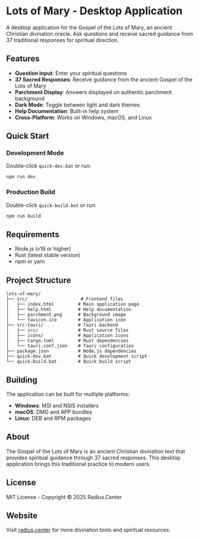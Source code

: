 # Lots of Mary - Desktop Application

A desktop application for the Gospel of the Lots of Mary, an ancient Christian divination oracle. Ask questions and receive sacred guidance from 37 traditional responses for spiritual direction.

## Features

- **Question Input**: Enter your spiritual questions
- **37 Sacred Responses**: Receive guidance from the ancient Gospel of the Lots of Mary
- **Parchment Display**: Answers displayed on authentic parchment background
- **Dark Mode**: Toggle between light and dark themes
- **Help Documentation**: Built-in help system
- **Cross-Platform**: Works on Windows, macOS, and Linux

## Quick Start

### Development Mode

Double-click `quick-dev.bat` or run:
```bash
npm run dev
```

### Production Build

Double-click `quick-build.bat` or run:
```bash
npm run build
```

## Requirements

- Node.js (v16 or higher)
- Rust (latest stable version)
- npm or yarn

## Project Structure

```
lots-of-mary/
├── src/                    # Frontend files
│   ├── index.html         # Main application page
│   ├── help.html          # Help documentation
│   ├── parchment.png      # Background image
│   └── favicon.ico        # Application icon
├── src-tauri/             # Tauri backend
│   ├── src/               # Rust source files
│   ├── icons/             # Application icons
│   ├── Cargo.toml         # Rust dependencies
│   └── tauri.conf.json    # Tauri configuration
├── package.json           # Node.js dependencies
├── quick-dev.bat          # Quick development script
└── quick-build.bat        # Quick build script
```

## Building

The application can be built for multiple platforms:

- **Windows**: MSI and NSIS installers
- **macOS**: DMG and APP bundles
- **Linux**: DEB and RPM packages

## About

The Gospel of the Lots of Mary is an ancient Christian divination text that provides spiritual guidance through 37 sacred responses. This desktop application brings this traditional practice to modern users.

## License

MIT License - Copyright © 2025 Radius.Center

## Website

Visit [radius.center](https://radius.center) for more divination tools and spiritual resources.

